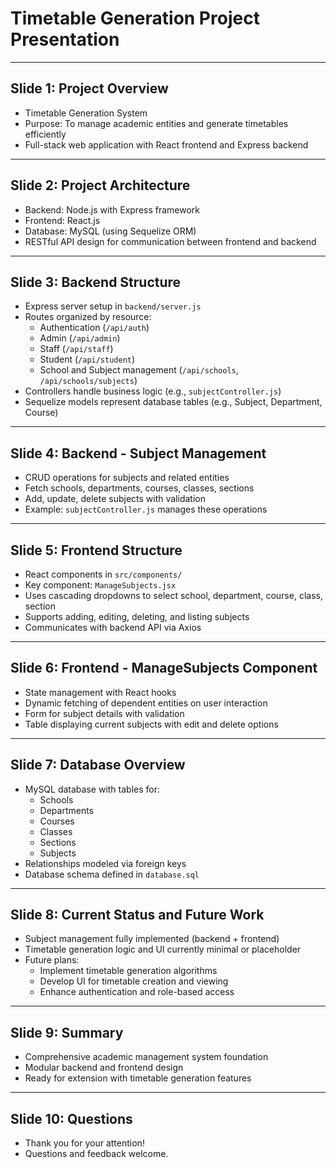 # Timetable Generation Project Presentation

---

## Slide 1: Project Overview
- Timetable Generation System
- Purpose: To manage academic entities and generate timetables efficiently
- Full-stack web application with React frontend and Express backend

---

## Slide 2: Project Architecture
- Backend: Node.js with Express framework
- Frontend: React.js
- Database: MySQL (using Sequelize ORM)
- RESTful API design for communication between frontend and backend

---

## Slide 3: Backend Structure
- Express server setup in `backend/server.js`
- Routes organized by resource:
  - Authentication (`/api/auth`)
  - Admin (`/api/admin`)
  - Staff (`/api/staff`)
  - Student (`/api/student`)
  - School and Subject management (`/api/schools`, `/api/schools/subjects`)
- Controllers handle business logic (e.g., `subjectController.js`)
- Sequelize models represent database tables (e.g., Subject, Department, Course)

---

## Slide 4: Backend - Subject Management
- CRUD operations for subjects and related entities
- Fetch schools, departments, courses, classes, sections
- Add, update, delete subjects with validation
- Example: `subjectController.js` manages these operations

---

## Slide 5: Frontend Structure
- React components in `src/components/`
- Key component: `ManageSubjects.jsx`
- Uses cascading dropdowns to select school, department, course, class, section
- Supports adding, editing, deleting, and listing subjects
- Communicates with backend API via Axios

---

## Slide 6: Frontend - ManageSubjects Component
- State management with React hooks
- Dynamic fetching of dependent entities on user interaction
- Form for subject details with validation
- Table displaying current subjects with edit and delete options

---

## Slide 7: Database Overview
- MySQL database with tables for:
  - Schools
  - Departments
  - Courses
  - Classes
  - Sections
  - Subjects
- Relationships modeled via foreign keys
- Database schema defined in `database.sql`

---

## Slide 8: Current Status and Future Work
- Subject management fully implemented (backend + frontend)
- Timetable generation logic and UI currently minimal or placeholder
- Future plans:
  - Implement timetable generation algorithms
  - Develop UI for timetable creation and viewing
  - Enhance authentication and role-based access

---

## Slide 9: Summary
- Comprehensive academic management system foundation
- Modular backend and frontend design
- Ready for extension with timetable generation features

---

## Slide 10: Questions
- Thank you for your attention!
- Questions and feedback welcome.
